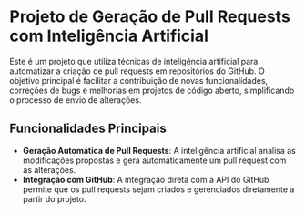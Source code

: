 # Projeto de Geração de Pull Requests com Inteligência Artificial

Este é um projeto que utiliza técnicas de inteligência artificial para automatizar a criação de pull requests em repositórios do GitHub. O objetivo principal é facilitar a contribuição de novas funcionalidades, correções de bugs e melhorias em projetos de código aberto, simplificando o processo de envio de alterações.

## Funcionalidades Principais

- **Geração Automática de Pull Requests**: A inteligência artificial analisa as modificações propostas e gera automaticamente um pull request com as alterações.
- **Integração com GitHub**: A integração direta com a API do GitHub permite que os pull requests sejam criados e gerenciados diretamente a partir do projeto.
